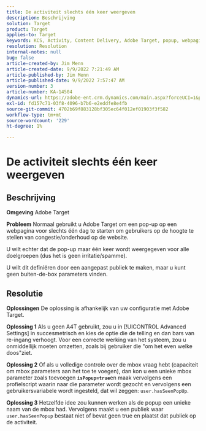 ```yaml
---
title: De activiteit slechts één keer weergeven
description: Beschrijving
solution: Target
product: Target
applies-to: Target
keywords: KCS, Activity, Content Delivery, Adobe Target, popup, webpagina, display, once
resolution: Resolution
internal-notes: null
bug: false
article-created-by: Jim Menn
article-created-date: 9/9/2022 7:21:49 AM
article-published-by: Jim Menn
article-published-date: 9/9/2022 7:57:47 AM
version-number: 3
article-number: KA-14504
dynamics-url: https://adobe-ent.crm.dynamics.com/main.aspx?forceUCI=1&pagetype=entityrecord&etn=knowledgearticle&id=da1c420f-1030-ed11-9db1-0022480866ad
exl-id: fd157c71-03f8-4096-b7b6-e2eddfe8e4fb
source-git-commit: 4702b69f883128bf305ec64f012ef01903f3f582
workflow-type: tm+mt
source-wordcount: '229'
ht-degree: 1%

---
```


# De activiteit slechts één keer weergeven

## Beschrijving


<b>Omgeving</b>
Adobe Target

<b>Probleem</b>
Normaal gebruikt u Adobe Target om een pop-up op een webpagina voor slechts één dag te starten om gebruikers op de hoogte te stellen van congestie/onderhoud op de website.

U wilt echter dat de pop-up maar één keer wordt weergegeven voor alle doelgroepen (dus het is geen irritatie/spamme).

U wilt dit definiëren door een aangepast publiek te maken, maar u kunt geen buiten-de-box parameters vinden.


## Resolutie


<b>Oplossingen</b>
De oplossing is afhankelijk van uw configuratie met Adobe Target.

<b>Oplossing 1</b>
Als u geen A4T gebruikt, zou u in [!UICONTROL Advanced Settings] in succesmetrisch en kies de optie die de telling en dan bars van re-ingang verhoogt. Voor een correcte werking van het systeem, zou u onmiddellijk moeten omzetten, zoals bij gebruiker die &quot;om het even welke doos&quot;ziet.

<b>Oplossing 2</b>
Of als u volledige controle over de mbox vraag hebt (capaciteit om mbox parameters aan het toe te voegen), dan kon u een unieke mbox parameter zoals toevoegen <b>`isPopup=true`</b>en maak vervolgens een profielscript waarin naar die parameter wordt gezocht en vervolgens een gebruikersvariabele wordt ingesteld, dat wil zeggen: `user.hasSeenPopUp`.

<b>Oplossing 3</b>
Hetzelfde idee zou kunnen werken als de popup een unieke naam van de mbox had.
Vervolgens maakt u een publiek waar `user.hasSeenPopup` bestaat niet of bevat geen true en plaatst dat publiek op de activiteit.
